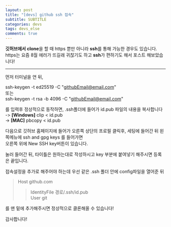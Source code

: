 ```yaml
---
layout: post
title: "[devs] github ssh 접속"
subtitle: SUBTITLE
categories: devs
tags: devs_else
comments: true
---  
```


**깃허브에서 clone**을 할 때 https 뿐만 아니라 **ssh**를 통해 가능한 경우도 있습니다.  
https는 요즘 8월 에러가 뜨길래 귀찮기도 하고 **ssh**가 편하기도 해서 포스트 해보았습니다!  

---

먼저 터미널을 연 뒤,  

ssh-keygen -t ed25519 -C "githubEmail@email.com"  
또는   
ssh-keygen -t rsa -b 4096 -C "githubEmail@email.com"  

를 입력후 정상적으로 동작하면, .ssh폴더에 들어가 id.pub 파일의 내용을 복사합니다  
-> **[Windows]** clip < id.pub   
-> **[MAC]** pbcopy < id.pub  

다음으로 깃허브 홈페이지에 들어가 오른쪽 상단의 프로필 클릭후, 세팅에 들어간 뒤 왼쪽메뉴에 ssh and gpg keys 를 들어가면   
오른쪽 위에 New SSH key버튼이 있습니다.  

눌러 들어간 뒤, 타이틀은 원하는대로 작성하시고 key 부분에 붙여넣기 해주시면 등록은 끝입니다.  

접속설정을 추가로 해주어야 하는데 우선 같은 .ssh 폴더 안에 config파일을 열어준 뒤  
> Host github.com  
>> IdentityFile 경로/.ssh/id.pub  
>> User git   

를 맨 밑에 추가해주시면 정상적으로 클론해올 수 있습니다!  

감사합니다!